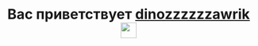 <h1 align="center">Вас приветствует <a href="http://dinozzzzzawrik.fun/" target="_blank">dinozzzzzzawrik</a> 
<img src="https://github.com/blackcater/blackcater/raw/main/images/Hi.gif" height="32"/></h1>
<h3 align="center"></h3>


